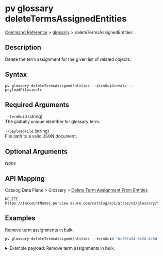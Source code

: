 # pv glossary deleteTermsAssignedEntities
[Command Reference](../../../README.md#command-reference) > [glossary](./main.md) > deleteTermsAssignedEntities

## Description
Delete the term assignment for the given list of related objects.

## Syntax
```
pv glossary deleteTermsAssignedEntities --termGuid=<val> --payloadFile=<val>
```

## Required Arguments
`--termGuid` (string)  
The globally unique identifier for glossary term.

`--payloadFile` (string)  
File path to a valid JSON document.

## Optional Arguments
*None*

## API Mapping
Catalog Data Plane > Glossary > [Delete Term Assignment From Entities](https://docs.microsoft.com/en-us/rest/api/purview/catalogdataplane/glossary/delete-term-assignment-from-entities)
```
DELETE https://{accountName}.purview.azure.com/catalog/api/atlas/v2/glossary/terms/{termGuid}/assignedEntities
```

## Examples
Remove term assignments in bulk.
```powershell
pv glossary deleteTermsAssignedEntities --termGuid "bcf9fa54-9c28-4e8d-8775-ccb60785aab9" --payloadFile "/path/to/file.json"
```
<details><summary>Example payload: Remove term assignments in bulk.</summary>
<p>

```json
[
    {
        "guid": "9759ea81-bb37-48ee-8099-02e452ccc57d",
        "relationshipGuid": "cecdb42a-bfa5-4576-a883-ccf40b219672"
    },
    {
        "guid": "6374e9e8-4719-4747-b2d2-054548023ae2",
        "relationshipGuid": "784ab0f6-e2eb-4dd6-a4b8-83d78b6504b7"
    },
    {
        "guid": "dcd41879-dda2-4b3c-8c97-9b76d39799b1",
        "relationshipGuid": "ff69eb83-dec3-491b-b7ec-4dcb303652a1"
    }
]
```
</p>
</details>